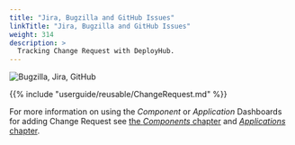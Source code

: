 ```yaml
---
title: "Jira, Bugzilla and GitHub Issues"
linkTitle: "Jira, Bugzilla and GitHub Issues"
weight: 314
description: >
  Tracking Change Request with DeployHub.
---
```


![Bugzilla, Jira, GitHub](/userguide/images/bugzilla-jira-github.png)

{{% include "userguide/reusable/ChangeRequest.md" %}}

For more information on using the _Component_ or _Application_ Dashboards for adding Change Request see [the _Components_ chapter](/userguide/2-define-components/) and [_Applications_ chapter](/userguide/2-defining-applications/).
